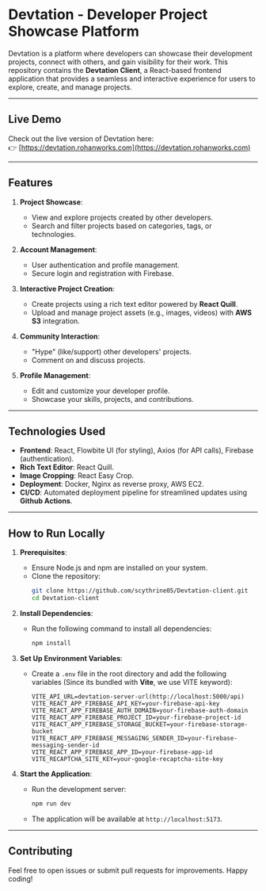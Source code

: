 # Devtation - Developer Project Showcase Platform

Devtation is a platform where developers can showcase their development projects, connect with others, and gain visibility for their work. This repository contains the **Devtation Client**, a React-based frontend application that provides a seamless and interactive experience for users to explore, create, and manage projects.

---

## Live Demo

Check out the live version of Devtation here:  
👉 [https://devtation.rohanworks.com](https://devtation.rohanworks.com)

---

## Features

1. **Project Showcase**:

   - View and explore projects created by other developers.
   - Search and filter projects based on categories, tags, or technologies.

2. **Account Management**:

   - User authentication and profile management.
   - Secure login and registration with Firebase.

3. **Interactive Project Creation**:

   - Create projects using a rich text editor powered by **React Quill**.
   - Upload and manage project assets (e.g., images, videos) with **AWS S3** integration.

4. **Community Interaction**:

   - "Hype" (like/support) other developers' projects.
   - Comment on and discuss projects.

5. **Profile Management**:
   - Edit and customize your developer profile.
   - Showcase your skills, projects, and contributions.

---

## Technologies Used

- **Frontend**: React, Flowbite UI (for styling), Axios (for API calls), Firebase (authentication).
- **Rich Text Editor**: React Quill.
- **Image Cropping**: React Easy Crop.
- **Deployment**: Docker, Nginx as reverse proxy, AWS EC2.
- **CI/CD**: Automated deployment pipeline for streamlined updates using **Github Actions**.

---

## How to Run Locally

1. **Prerequisites**:

   - Ensure Node.js and npm are installed on your system.
   - Clone the repository:
     ```bash
     git clone https://github.com/scythrine05/Devtation-client.git
     cd Devtation-client
     ```

2. **Install Dependencies**:

   - Run the following command to install all dependencies:
     ```bash
     npm install
     ```

3. **Set Up Environment Variables**:

   - Create a `.env` file in the root directory and add the following variables (Since its bundled with **Vite**, we use VITE keyword):
     ```env
     VITE_API_URL=devtation-server-url(http://localhost:5000/api)
     VITE_REACT_APP_FIREBASE_API_KEY=your-firebase-api-key
     VITE_REACT_APP_FIREBASE_AUTH_DOMAIN=your-firebase-auth-domain
     VITE_REACT_APP_FIREBASE_PROJECT_ID=your-firebase-project-id
     VITE_REACT_APP_FIREBASE_STORAGE_BUCKET=your-firebase-storage-bucket
     VITE_REACT_APP_FIREBASE_MESSAGING_SENDER_ID=your-firebase-messaging-sender-id
     VITE_REACT_APP_FIREBASE_APP_ID=your-firebase-app-id
     VITE_RECAPTCHA_SITE_KEY=your-google-recaptcha-site-key
     ```

4. **Start the Application**:
   - Run the development server:
     ```bash
     npm run dev
     ```
   - The application will be available at `http://localhost:5173`.

---

## Contributing

Feel free to open issues or submit pull requests for improvements. Happy coding!

